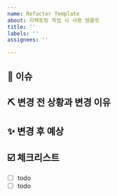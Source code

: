 ```yaml
---
name: Refactor Template
about: 리팩토링 작업 시 사용 템플릿
title: ''
labels: ''
assignees: ''

---
```


## 📍 이슈
<!-- 이슈에 대한 내용을 간단히 적어주세요. -->
<!-- ex) 회원가입 기능 리팩토링 -->


## ⛏️ 변경 전 상황과 변경 이유
<!-- 변경전의 상황과 변경하려는 이유를 작성해주세요. -->


## ✨ 변경 후 예상
<!-- 변경후의 예상하는 구조를 작성해주세요. -->


## ☑️ 체크리스트
<!-- 이슈를 해결하는 데에 필요한 체크리스트가 있다면 작성해주세요. -->
- [ ] todo
- [ ] todo
